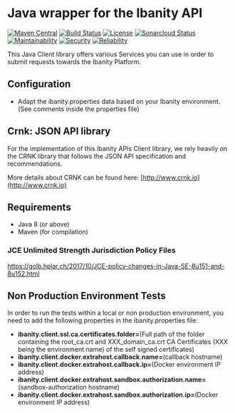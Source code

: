 # Java wrapper for the Ibanity API

[![Maven Central](https://img.shields.io/maven-central/v/com.ibanity.apis/ibanity-java.svg)](http://mvnrepository.com/artifact/com.ibanity.apis/ibanity-java)
[![Build Status](https://travis-ci.org/ibanity/ibanity-java.svg?branch=master)](https://travis-ci.org/ibanity/ibanity-java)
[![License](https://img.shields.io/cocoapods/l/AFNetworking.svg)](https://github.com/ibanity/ibanity-java/blob/master/LICENSE)
[![Sonarcloud Status](https://sonarcloud.io/api/project_badges/measure?project=com.ibanity.apis:ibanity-java&metric=alert_status)](https://sonarcloud.io/dashboard?id=com.ibanity.apis:ibanity-java)
[![Maintainability](https://sonarcloud.io/api/project_badges/measure?project=com.ibanity.apis:ibanity-java&metric=sqale_rating)](https://sonarcloud.io/component_measures?id=com.ibanity.apis:ibanity-java&metric=sqale_rating)
[![Security](https://sonarcloud.io/api/project_badges/measure?project=com.ibanity.apis:ibanity-java&metric=security_rating)](https://sonarcloud.io/component_measures?id=com.ibanity.apis:ibanity-java&metric=security_rating)
[![Reliability](https://sonarcloud.io/api/project_badges/measure?project=com.ibanity.apis:ibanity-java&metric=reliability_rating)](https://sonarcloud.io/component_measures?id=com.ibanity.apis:ibanity-java&metric=vulnerabilities)


This Java Client library offers various Services you can use in order to submit requests towards the Ibanity Platform.
## Configuration
* Adapt the ibanity.properties data based on your Ibanity environment.
(See comments inside the properties file)
## Crnk: JSON API library
For the implementation of this Ibanity APIs Client library, we rely heavily on the CRNK library that follows the JSON API specification and recommendations.

More details about CRNK can be found here: [http://www.crnk.io](http://www.crnk.io)
## Requirements
* Java 8 (or above)
* Maven (for compilation)

### JCE Unlimited Strength Jurisdiction Policy Files

https://golb.hplar.ch/2017/10/JCE-policy-changes-in-Java-SE-8u151-and-8u152.html

## Non Production Environment Tests
In order to run the tests within a local or non production environment, you need to add the following properties in the ibanity.properties file:

  * **ibanity.client.ssl.ca.certificates.folder=**(Full path of the folder containing the root_ca.crt and XXX_domain_ca.crt CA Certificates (XXX being the environment name) of the self signed certificates)
  * **ibanity.client.docker.extrahost.callback.name=**(callback hostname)
  * **ibanity.client.docker.extrahost.callback.ip=**(Docker environment IP address)
  * **ibanity.client.docker.extrahost.sandbox.authorization.name=**(sandbox-authorization hostname)
  * **ibanity.client.docker.extrahost.sandbox.authorization.ip=**(Docker environment IP address)
